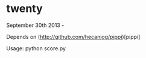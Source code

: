 twenty
======

September 30th 2013 - 

Depends on (http://github.com/hecanjog/pippi)[pippi]

Usage:
    python score.py
